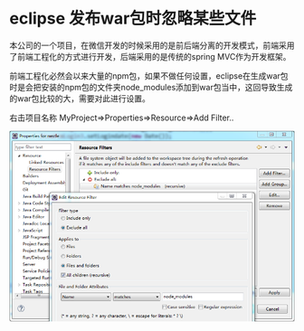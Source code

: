 # eclipse 发布war包时忽略某些文件

本公司的一个项目，在微信开发的时候采用的是前后端分离的开发模式，前端采用了前端工程化的方式进行开发，后端采用的是传统的spring MVC作为开发框架。

前端工程化必然会以来大量的npm包，如果不做任何设置，eclipse在生成war包时是会把安装的npm包的文件夹node\_modules添加到war包当中，这回导致生成的war包比较的大，需要对此进行设置。

右击项目名称 MyProject=&gt;Properties=&gt;Resource=&gt;Add Filter..

![&#x6B64;&#x5904;&#x663E;&#x793A;&#x7684;&#x662F;&#x5982;&#x4F55;&#x8BBE;&#x7F6E;&#x7684;&#x56FE;&#x7247;](../.gitbook/assets/qq-jie-tu-20170116175227.png)

